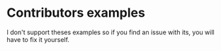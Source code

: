# Contributors examples

I don't support theses examples so if you find an issue with its, you will have to fix it yourself.
